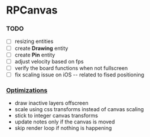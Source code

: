 # RPCanvas
### TODO
- [ ] resizing entities
- [ ] create **Drawing** entity
- [ ] create **Pin** entity
- [ ] adjust velocity based on fps
- [ ] verify the board functions when not fullscreen
- [ ] fix scaling issue on iOS -- related to fised positioning

### [Optimizations](https://developer.mozilla.org/en-US/docs/Web/API/Canvas_API/Tutorial/Optimizing_canvas)
- draw inactive layers offscreen
- scale using css transforms instead of canvas scaling
- stick to integer canvas transforms
- update notes only if the canvas is moved
- skip render loop if nothing is happening